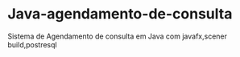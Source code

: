 # Java-agendamento-de-consulta
Sistema de Agendamento de consulta em Java com javafx,scener build,postresql

